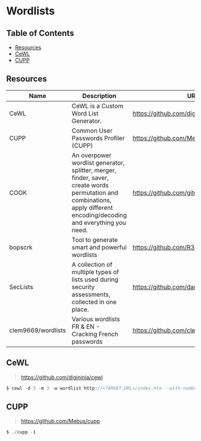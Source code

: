 # Wordlists

## Table of Contents

- [Resources](https://github.com/0xsyr0/Awesome-Cybersecurity-Handbooks/blob/main/handbooks/wordlists.md#Resources)
- [CeWL](https://github.com/0xsyr0/Awesome-Cybersecurity-Handbooks/blob/main/handbooks/wordlists.md#CeWL)
- [CUPP](https://github.com/0xsyr0/Awesome-Cybersecurity-Handbooks/blob/main/handbooks/wordlists.md#CUPP)

## Resources

| Name | Description | URL |
| --- | --- | --- |
| CeWL | CeWL is a Custom Word List Generator. | https://github.com/digininja/cewl |
| CUPP | Common User Passwords Profiler (CUPP) | https://github.com/Mebus/cupp |
| COOK | An overpower wordlist generator, splitter, merger, finder, saver, create words permutation and combinations, apply different encoding/decoding and everything you need. | https://github.com/giteshnxtlvl/cook |
| bopscrk | Tool to generate smart and powerful wordlists | https://github.com/R3nt0n/bopscrk |
| SecLists | A collection of multiple types of lists used during security assessments, collected in one place. | https://github.com/danielmiessler/SecLists |
| clem9669/wordlists | Various wordlists FR & EN - Cracking French passwords | https://github.com/clem9669/wordlists |

## CeWL

> https://github.com/digininja/cewl

```c
$ cewl -d 5 -m 3 -w wordlist http://<TARGET_URL>/index.htm --with-numbers
```

## CUPP

> https://github.com/Mebus/cupp

```c
$ ./cupp -i
```
